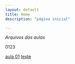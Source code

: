 ```yaml
---
layout: default
title: Home
description: "página inicial"

---
```


*Arquivos das aulas*

0123


[aula 01](srcAula01.md)
[teste](images/teste.md)
